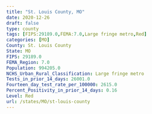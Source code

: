 ```yaml
---
title: "St. Louis County, MO"
date: 2020-12-26
draft: false
type: county
tags: [FIPS:29189.0,FEMA:7.0,Large fringe metro,Red]
categories: [MO]
County: St. Louis County
State: MO
FIPS: 29189.0
FEMA_Region: 7.0
Population: 994205.0
NCHS_Urban_Rural_Classification: Large fringe metro
Tests_in_prior_14_days: 26001.0
Fourteen_day_test_rate_per_100000: 2615.0
Percent_Positivity_in_prior_14_days: 0.16
Level: Red
url: /states/MO/st-louis-county
---
```



